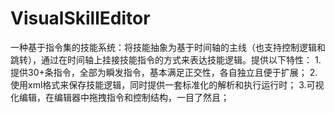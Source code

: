 # VisualSkillEditor
一种基于指令集的技能系统：将技能抽象为基于时间轴的主线（也支持控制逻辑和跳转），通过在时间轴上挂接技能指令的方式来表达技能逻辑。提供以下特性：
1.提供30+条指令，全部为瞬发指令，基本满足正交性，各自独立且便于扩展；
2.使用xml格式来保存技能逻辑，同时提供一套标准化的解析和执行运行时；
3.可视化编辑，在编辑器中拖拽指令和控制结构，一目了然且；
